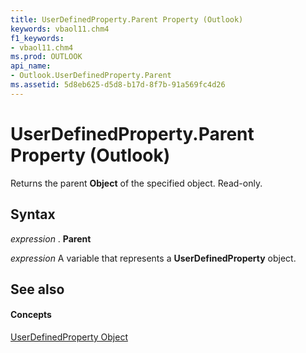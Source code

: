 ```yaml
---
title: UserDefinedProperty.Parent Property (Outlook)
keywords: vbaol11.chm4
f1_keywords:
- vbaol11.chm4
ms.prod: OUTLOOK
api_name:
- Outlook.UserDefinedProperty.Parent
ms.assetid: 5d8eb625-d5d8-b17d-8f7b-91a569fc4d26
---
```



# UserDefinedProperty.Parent Property (Outlook)

Returns the parent  **Object** of the specified object. Read-only.


## Syntax

 _expression_ . **Parent**

 _expression_ A variable that represents a **UserDefinedProperty** object.


## See also


#### Concepts


[UserDefinedProperty Object](userdefinedproperty-object-outlook.md)

